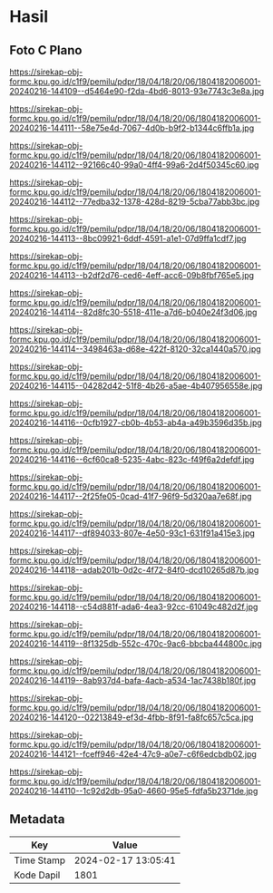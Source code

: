# Hasil

## Foto C Plano

https://sirekap-obj-formc.kpu.go.id/c1f9/pemilu/pdpr/18/04/18/20/06/1804182006001-20240216-144109--d5464e90-f2da-4bd6-8013-93e7743c3e8a.jpg

https://sirekap-obj-formc.kpu.go.id/c1f9/pemilu/pdpr/18/04/18/20/06/1804182006001-20240216-144111--58e75e4d-7067-4d0b-b9f2-b1344c6ffb1a.jpg

https://sirekap-obj-formc.kpu.go.id/c1f9/pemilu/pdpr/18/04/18/20/06/1804182006001-20240216-144112--92166c40-99a0-4ff4-99a6-2d4f50345c60.jpg

https://sirekap-obj-formc.kpu.go.id/c1f9/pemilu/pdpr/18/04/18/20/06/1804182006001-20240216-144112--77edba32-1378-428d-8219-5cba77abb3bc.jpg

https://sirekap-obj-formc.kpu.go.id/c1f9/pemilu/pdpr/18/04/18/20/06/1804182006001-20240216-144113--8bc09921-6ddf-4591-a1e1-07d9ffa1cdf7.jpg

https://sirekap-obj-formc.kpu.go.id/c1f9/pemilu/pdpr/18/04/18/20/06/1804182006001-20240216-144113--b2df2d76-ced6-4eff-acc6-09b8fbf765e5.jpg

https://sirekap-obj-formc.kpu.go.id/c1f9/pemilu/pdpr/18/04/18/20/06/1804182006001-20240216-144114--82d8fc30-5518-411e-a7d6-b040e24f3d06.jpg

https://sirekap-obj-formc.kpu.go.id/c1f9/pemilu/pdpr/18/04/18/20/06/1804182006001-20240216-144114--3498463a-d68e-422f-8120-32ca1440a570.jpg

https://sirekap-obj-formc.kpu.go.id/c1f9/pemilu/pdpr/18/04/18/20/06/1804182006001-20240216-144115--04282d42-51f8-4b26-a5ae-4b407956558e.jpg

https://sirekap-obj-formc.kpu.go.id/c1f9/pemilu/pdpr/18/04/18/20/06/1804182006001-20240216-144116--0cfb1927-cb0b-4b53-ab4a-a49b3596d35b.jpg

https://sirekap-obj-formc.kpu.go.id/c1f9/pemilu/pdpr/18/04/18/20/06/1804182006001-20240216-144116--6cf60ca8-5235-4abc-823c-f49f6a2defdf.jpg

https://sirekap-obj-formc.kpu.go.id/c1f9/pemilu/pdpr/18/04/18/20/06/1804182006001-20240216-144117--2f25fe05-0cad-41f7-96f9-5d320aa7e68f.jpg

https://sirekap-obj-formc.kpu.go.id/c1f9/pemilu/pdpr/18/04/18/20/06/1804182006001-20240216-144117--df894033-807e-4e50-93c1-631f91a415e3.jpg

https://sirekap-obj-formc.kpu.go.id/c1f9/pemilu/pdpr/18/04/18/20/06/1804182006001-20240216-144118--adab201b-0d2c-4f72-84f0-dcd10265d87b.jpg

https://sirekap-obj-formc.kpu.go.id/c1f9/pemilu/pdpr/18/04/18/20/06/1804182006001-20240216-144118--c54d881f-ada6-4ea3-92cc-61049c482d2f.jpg

https://sirekap-obj-formc.kpu.go.id/c1f9/pemilu/pdpr/18/04/18/20/06/1804182006001-20240216-144119--8f1325db-552c-470c-9ac6-bbcba444800c.jpg

https://sirekap-obj-formc.kpu.go.id/c1f9/pemilu/pdpr/18/04/18/20/06/1804182006001-20240216-144119--8ab937d4-bafa-4acb-a534-1ac7438b180f.jpg

https://sirekap-obj-formc.kpu.go.id/c1f9/pemilu/pdpr/18/04/18/20/06/1804182006001-20240216-144120--02213849-ef3d-4fbb-8f91-fa8fc657c5ca.jpg

https://sirekap-obj-formc.kpu.go.id/c1f9/pemilu/pdpr/18/04/18/20/06/1804182006001-20240216-144121--fceff946-42e4-47c9-a0e7-c6f6edcbdb02.jpg

https://sirekap-obj-formc.kpu.go.id/c1f9/pemilu/pdpr/18/04/18/20/06/1804182006001-20240216-144110--1c92d2db-95a0-4660-95e5-fdfa5b2371de.jpg


## Metadata

| Key        | Value               |
| ---------- | ------------------- |
| Time Stamp | 2024-02-17 13:05:41 |
| Kode Dapil | 1801                |



